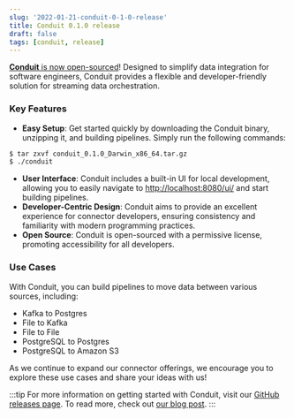```yaml
---
slug: '2022-01-21-conduit-0-1-0-release'
title: Conduit 0.1.0 release
draft: false
tags: [conduit, release]
---
```


[**Conduit** is now open-sourced](https://github.com/ConduitIO/conduit/releases/tag/v0.1.0)! Designed to simplify data integration for software engineers, Conduit provides a flexible and developer-friendly solution for streaming data orchestration.

<!--truncate-->

### Key Features

- **Easy Setup**: Get started quickly by downloading the Conduit binary, unzipping it, and building pipelines. Simply run the following commands:

```bash
$ tar zxvf conduit_0.1.0_Darwin_x86_64.tar.gz
$ ./conduit
```

- **User Interface**: Conduit includes a built-in UI for local development, allowing you to easily navigate to [http://localhost:8080/ui/](http://localhost:8080/ui/) and start building pipelines.
- **Developer-Centric Design**: Conduit aims to provide an excellent experience for connector developers, ensuring consistency and familiarity with modern programming practices.
- **Open Source**: Conduit is open-sourced with a permissive license, promoting accessibility for all developers.

### Use Cases

With Conduit, you can build pipelines to move data between various sources, including:
- Kafka to Postgres
- File to Kafka
- File to File
- PostgreSQL to Postgres
- PostgreSQL to Amazon S3

As we continue to expand our connector offerings, we encourage you to explore these use cases and share your ideas with us!

:::tip
For more information on getting started with Conduit, visit our [GitHub releases page](https://github.com/meroxa/conduit/releases). To read more, check out [our blog post](https://meroxa.com/blog/conduit-streaming-data-integration-for-developers/).
:::
